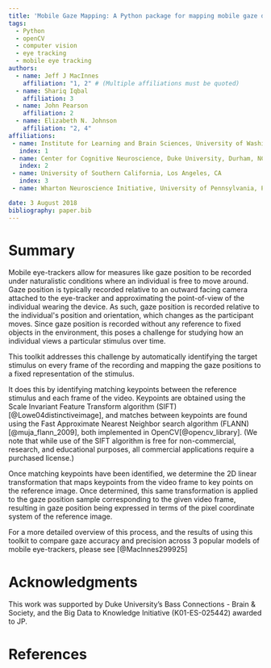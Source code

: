 ```yaml
---
title: 'Mobile Gaze Mapping: A Python package for mapping mobile gaze data to a fixed target stimulus'
tags:
  - Python
  - openCV
  - computer vision
  - eye tracking
  - mobile eye tracking
authors:
  - name: Jeff J MacInnes
    affiliation: "1, 2" # (Multiple affiliations must be quoted)
  - name: Shariq Iqbal
    affiliation: 3
  - name: John Pearson
    affiliation: 2
  - name: Elizabeth N. Johnson
    affiliation: "2, 4"
affiliations:
 - name: Institute for Learning and Brain Sciences, University of Washington, Seattle, WA
   index: 1
 - name: Center for Cognitive Neuroscience, Duke University, Durham, NC
   index: 2
 - name: University of Southern California, Los Angeles, CA
   index: 3
 - name: Wharton Neuroscience Initiative, University of Pennsylvania, Philadelphia, PA

date: 3 August 2018
bibliography: paper.bib
---
```



# Summary
Mobile eye-trackers allow for measures like gaze position to be recorded under naturalistic conditions where an individual is free to move around. Gaze position is typically recorded relative to an outward facing camera attached to the eye-tracker and approximating the point-of-view of the individual wearing the device. As such, gaze position is recorded relative to the individual's position and orientation, which changes as the participant moves. Since gaze position is recorded without any reference to fixed objects in the environment, this poses a challenge for studying how an individual views a particular stimulus over time. 

This toolkit addresses this challenge by automatically identifying the target stimulus on every frame of the recording and mapping the gaze positions to a fixed representation of the stimulus. 

It does this by identifying matching keypoints between the reference stimulus and each frame of the video. Keypoints are obtained using the Scale Invariant Feature Transform algorithm (SIFT)[@Lowe04distinctiveimage], and matches between keypoints are found using the Fast Approximate Nearest Neighbor search algorithm (FLANN)[@muja_flann_2009], both implemented in OpenCV[@opencv_library]. (We note that while use of the SIFT algorithm is free for non-commercial, research, and educational purposes, all commercial applications require a purchased license.) 

Once matching keypoints have been identified, we determine the 2D linear transformation that maps keypoints from the video frame to key points on the reference image. Once determined, this same transformation is applied to the gaze position sample corresponding to the given video frame, resulting in gaze position being expressed in terms of the pixel coordinate system of the reference image. 

For a more detailed overview of this process, and the results of using this toolkit to compare gaze accuracy and precision across 3 popular models of mobile eye-trackers, please see [@MacInnes299925]

# Acknowledgments
This work was supported by Duke University’s Bass
Connections - Brain & Society, and the Big Data to Knowledge Initiative (K01-ES-025442)
awarded to JP. 


# References
